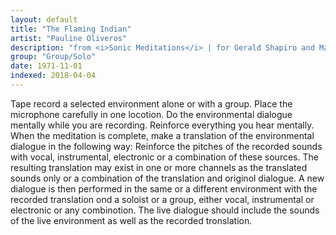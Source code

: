 ```yaml
---
layout: default
title: "The Flaming Indian"
artist: "Pauline Oliveros"
description: "from <i>Sonic Meditations</i> | for Gerald Shapiro and Margot Blum"
group: "Group/Solo"
date: 1971-11-01
indexed: 2018-04-04
---
```

Tape record a selected environment alone or with a group. Place the microphone carefully in one locotion. Do the environmental dialogue mentally while you are recording. Reinforce everything you hear mentally. When the meditation is complete, make a translation of the environmental dialogue in the following way: Reinforce the pitches of the recorded sounds with vocal, instrumental, electronic or a combination of these sources. The resulting translation may exist in one or more channels as the translated sounds only or a combination of the translation and originol dialogue. A new dialogue is then performed in the same or a different environment with the recorded translation ond a soloist or a group, either vocal, instrumental or electronic or any combinotion. The live dialogue should include the sounds of the live environment as well as the recorded tronslation.
